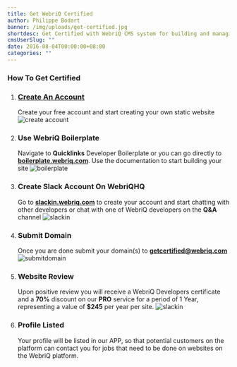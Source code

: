 ```yaml
---
title: Get WebriQ Certified
author: Philippe Bodart
banner: /img/uploads/get-certified.jpg
shortdesc: Get Certified with WebriQ CMS system for building and managing Static Pages
cmsUserSlug: ""
date: 2016-08-04T00:00:00+08:00
categories: ""
---
```


### How To Get Certified

1. ### [Create An Account](http://app.webriq.com/sites/create) 
   Create your free account and start creating your own static website
   ![create account](  /img/uploads/register.jpg)
2. ### Use WebriQ Boilerplate
    Navigate to **Quicklinks** Developer  Boilerplate or you can go   directly to [**boilerplate.webriq.com**](http://boilerplate.webriq.com/). Use the documentation to start building your site
   ![boilerplate](/img/uploads/boiler.jpg)
3. ### Create Slack Account On WebriQHQ
    Go to [**slackin.webriq.com**](http://slackin.webriq.com/) to create your account and start chatting with other developers or chat with one of WebriQ developers on the **Q&amp;A** channel
    ![slackin]( /img/uploads/createacctslack.jpg)
4. ### Submit Domain
    Once you are done submit your domain(s) to [**getcertified@webriq.com**](mailto:getcertified@webriq.com)
    ![submitdomain](/img/uploads/submitdomain.jpg)
5. ### Website Review
    Upon positive review you will receive a WebriQ Developers certificate and a **70%** discount on our **PRO** service for a period of 1 Year, representing a value of **$245** per year per site.
    ![slackin](/img/uploads/review.jpg)
6. ### Profile Listed
    Your profile will be listed in our APP, so that potential customers on the platform can contact you for jobs that need to be done on websites on the WebriQ platform.

  

  

  


  

  